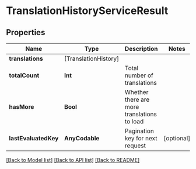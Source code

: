 # TranslationHistoryServiceResult

## Properties
Name | Type | Description | Notes
------------ | ------------- | ------------- | -------------
**translations** | [TranslationHistory] |  |
**totalCount** | **Int** | Total number of translations |
**hasMore** | **Bool** | Whether there are more translations to load |
**lastEvaluatedKey** | **AnyCodable** | Pagination key for next request | [optional]

[[Back to Model list]](../README.md#documentation-for-models) [[Back to API list]](../README.md#documentation-for-api-endpoints) [[Back to README]](../README.md)
